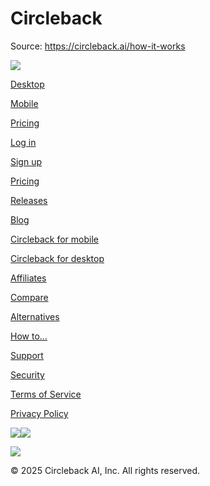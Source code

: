 # Circleback

Source: https://circleback.ai/how-it-works

[![](https://framerusercontent.com/images/0mrjN6B2jCUXgXcmLrL4EpZLvI.png)](https://circleback.ai/)

[Desktop](https://circleback.ai/desktop)

[Mobile](https://circleback.ai/mobile)

[Pricing](https://circleback.ai/pricing)

[Log in](https://app.circleback.ai/login)

[Sign up](https://app.circleback.ai/)

[Pricing](https://circleback.ai/pricing)

[Releases](https://circleback.ai/releases)

[Blog](https://circleback.ai/blog)

[Circleback for mobile](https://circleback.ai/mobile)

[Circleback for desktop](https://circleback.ai/desktop)

[Affiliates](https://circleback.ai/affiliates)

[Compare](https://circleback.ai/compare)

[Alternatives](https://circleback.ai/alternatives)

[How to...](https://circleback.ai/how-to)

[Support](https://support.circleback.ai/)

[Security](https://security.circleback.ai/)

[Terms of Service](https://circleback.ai/terms)

[Privacy Policy](https://circleback.ai/privacy)

[![](https://framerusercontent.com/images/pEAgmRj6gaHFKOLpUpDU8fElRuc.png)](https://x.com/circlebackai)[![](https://framerusercontent.com/images/xdYHof22kMkMAXSLVwe9z3qK3M.png)](https://www.linkedin.com/company/circlebackai/)

![](https://framerusercontent.com/images/YpobvnRIiZHav2h3AeVfN85n0c.png)

© 2025 Circleback AI, Inc. All rights reserved.